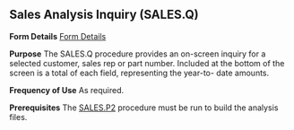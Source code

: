 ## Sales Analysis Inquiry (SALES.Q)
<PageHeader />

**Form Details**
[Form Details](../SALES-Q-1/README.md)

**Purpose**
The SALES.Q procedure provides an on-screen inquiry for a selected customer,
sales rep or part number. Included at the bottom of the screen is a total of
each field, representing the year-to- date amounts.

**Frequency of Use**
As required.

**Prerequisites**
The [SALES.P2](../SALES-P2/README.md) procedure must be run to build the analysis
files.

<badge text= "Version 8.10.57 " vertical="middle" />

<PageFooter />
